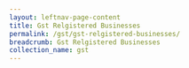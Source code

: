 ```yaml
---
layout: leftnav-page-content
title: Gst Relgistered Businesses
permalink: /gst/gst-relgistered-businesses/
breadcrumb: Gst Relgistered Businesses
collection_name: gst
---
```

